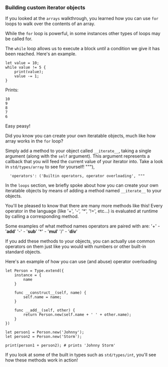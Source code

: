 ### Building custom iterator objects

If you looked at the `arrays` walkthrough,
you learned how you can use `for` loops to walk
over the contents of an array.

While the `for` loop is powerful, in some instances
other types of loops may be called for. 

The `while` loop allows us to execute a block _until_
a condition we give it has been reached. Here's an example.

```
let value = 10;
while value != 5 {
    print(value);
    value -= 1;
}
```

Prints:
```
10
9
8
7
6
```

Easy peasy!

Did you know you can create your own iteratable objects, much
like how array works in the `for` loop?

Simply add a method to your object called `__iterate__`, taking
a single argument (along with the `self` argument). This argument
represents a callback that you will feed the current value of your
iterator into. Take a look in `std/types/array` to see for yourself!
      """),

      'operators': ('Builtin operators, operator overloading', """
In the `loops` section, we briefly spoke about how you can create
your own iteratable objects by means of adding a method named
`__iterate__` to your objects.

You'll be pleased to know that there are many more methods like this!
Every operator in the language (like '+', '-', '*', '!=', etc...) is
evaluated at runtime by calling a corresponding method.

Some examples of what method names operators are paired with are:
'+' - '__add__'
'-' - '__sub__'
'*' - '__mul__'
'/' - '__div__'

If you add these methods to your objects, you can actually use common
operators on them just like you would with numbers or other built-in
standard objects.

Here's an example of how you can use (and abuse) operator overloading

```
let Person = Type.extend({
    instance = {
        name
    }

    func __construct__(self, name) {
        self.name = name;
    }

    func __add__(self, other) {
        return Person.new(self.name + ' ' + other.name);
    }
})

let person1 = Person.new('Johnny');
let person2 = Person.new('Storm');

print(person1 + person2); # prints 'Johnny Storm'
```

If you look at some of the built in types such as `std/types/int`,
you'll see how these methods work in action!
